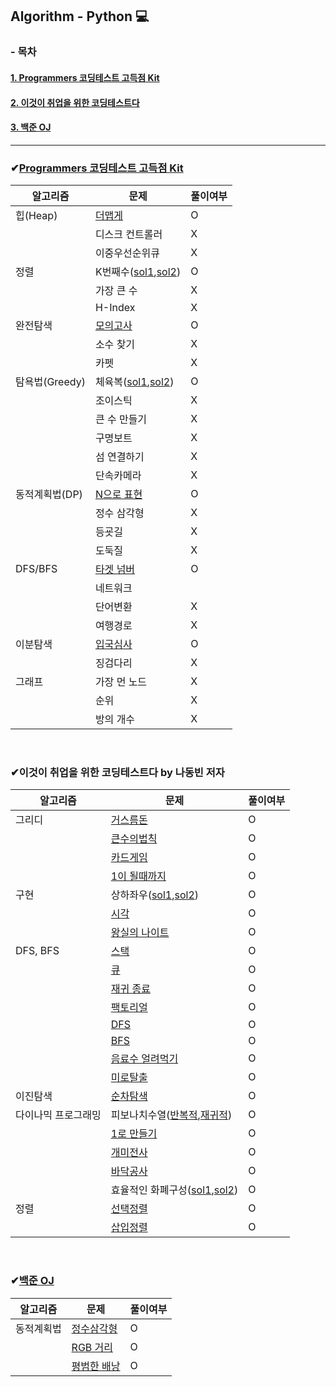 ## Algorithm - Python 💻  

### - 목차  
#### [1. Programmers 코딩테스트 고득점 Kit](#Programmers-코딩테스트-고득점-Kit)  
#### [2. 이것이 취업을 위한 코딩테스트다](#이것이-취업을-위한-코딩테스트다-by-나동빈-저자)  
#### [3. 백준 OJ](#백준-OJ)   


* * *

### ✔[Programmers 코딩테스트 고득점 Kit](https://programmers.co.kr/learn/challenges)

| 알고리즘 | 문제 | 풀이여부
| ---- | ---- | ---- |
| 힙(Heap) | [더맵게](https://github.com/miso-choi/algorithm_python/blob/master/Programmers/%ED%9E%99(Heap)/%EB%8D%94%EB%A7%B5%EA%B2%8C.py) | O
| | 디스크 컨트롤러 | X
| | 이중우선순위큐 | X
| 정렬 | K번째수([sol1](https://github.com/miso-choi/algorithm_python/blob/master/Programmers/%EC%A0%95%EB%A0%AC/K%EB%B2%88%EC%A7%B8%EC%88%98_sol1.py),[sol2](https://github.com/miso-choi/algorithm_python/blob/master/Programmers/%EC%A0%95%EB%A0%AC/K%EB%B2%88%EC%A7%B8%EC%88%98_sol2.py)) | O
| | 가장 큰 수| X
| | H-Index | X
| 완전탐색 | [모의고사](https://github.com/miso-choi/algorithm_python/blob/master/Programmers/%EC%99%84%EC%A0%84%ED%83%90%EC%83%89/%EB%AA%A8%EC%9D%98%EA%B3%A0%EC%82%AC.py) | O
| | 소수 찾기 | X
| | 카펫 | X
| 탐욕법(Greedy) | 체육복([sol1](https://github.com/miso-choi/algorithm_python/blob/master/Programmers/%ED%83%90%EC%9A%95%EB%B2%95/%EC%B2%B4%EC%9C%A1%EB%B3%B5_sol1.py),[sol2](https://github.com/miso-choi/algorithm_python/blob/master/Programmers/%ED%83%90%EC%9A%95%EB%B2%95/%EC%B2%B4%EC%9C%A1%EB%B3%B5_sol2.py)) | O
| | 조이스틱 | X
| | 큰 수 만들기 | X
| | 구명보트 | X
| | 섬 연결하기 | X
| | 단속카메라 | X
| 동적계획법(DP) | [N으로 표현](https://github.com/miso-choi/algorithm_python/blob/master/Programmers/%EB%8F%99%EC%A0%81%EA%B3%84%ED%9A%8D%EB%B2%95/N%EC%9C%BC%EB%A1%9C%ED%91%9C%ED%98%84_sol1.py) | O
| | 정수 삼각형 | X
| | 등굣길 | X
| | 도둑질 | X
| DFS/BFS | [타겟 넘버](https://github.com/miso-choi/algorithm_python/blob/master/Programmers/%EA%B9%8A%EC%9D%B4%2C%EB%84%88%EB%B9%84%20%EC%9A%B0%EC%84%A0%ED%83%90%EC%83%89/%ED%83%80%EA%B2%9F%EB%84%98%EB%B2%84.py) | O
| | 네트워크
| | 단어변환 | X
| | 여행경로 | X
| 이분탐색 | [입국심사](https://github.com/miso-choi/algorithm_python/blob/master/Programmers/%EC%9D%B4%EB%B6%84%ED%83%90%EC%83%89/%EC%9E%85%EA%B5%AD%EC%8B%AC%EC%82%AC.py) | O
| | 징검다리 | X
| 그래프 | 가장 먼 노드 | X
| | 순위 | X
| | 방의 개수 | X



<br/>  


### ✔이것이 취업을 위한 코딩테스트다 by 나동빈 저자
| 알고리즘 | 문제 | 풀이여부
| ---- | ---- | ---- |
| 그리디 | [거스름돈](https://github.com/miso-choi/algorithm_python/blob/master/%EC%9D%B4%EA%B2%83%EC%9D%B4_%EC%B7%A8%EC%97%85%EC%BD%94%ED%85%8C/%EA%B7%B8%EB%A6%AC%EB%94%94/%EA%B1%B0%EC%8A%A4%EB%A6%84%EB%8F%88.py) | O
| | [큰수의법칙](https://github.com/miso-choi/algorithm_python/blob/master/%EC%9D%B4%EA%B2%83%EC%9D%B4_%EC%B7%A8%EC%97%85%EC%BD%94%ED%85%8C/%EA%B7%B8%EB%A6%AC%EB%94%94/%ED%81%B0%EC%88%98%EC%9D%98%EB%B2%95%EC%B9%99.py) | O
| | [카드게임](https://github.com/miso-choi/algorithm_python/blob/master/%EC%9D%B4%EA%B2%83%EC%9D%B4_%EC%B7%A8%EC%97%85%EC%BD%94%ED%85%8C/%EA%B7%B8%EB%A6%AC%EB%94%94/card_game.py) | O
| | [1이 될때까지](https://github.com/miso-choi/algorithm_python/blob/master/%EC%9D%B4%EA%B2%83%EC%9D%B4_%EC%B7%A8%EC%97%85%EC%BD%94%ED%85%8C/%EA%B7%B8%EB%A6%AC%EB%94%94/1%EC%9D%B4%EB%90%A0%EB%95%8C%EA%B9%8C%EC%A7%80.py) | O
| 구현 | 상하좌우([sol1](https://github.com/miso-choi/algorithm_python/blob/master/%EC%9D%B4%EA%B2%83%EC%9D%B4_%EC%B7%A8%EC%97%85%EC%BD%94%ED%85%8C/%EA%B5%AC%ED%98%84/%EC%83%81%ED%95%98%EC%A2%8C%EC%9A%B0.py),[sol2](https://github.com/miso-choi/algorithm_python/blob/master/%EC%9D%B4%EA%B2%83%EC%9D%B4_%EC%B7%A8%EC%97%85%EC%BD%94%ED%85%8C/%EA%B5%AC%ED%98%84/%EC%83%81%ED%95%98%EC%A2%8C%EC%9A%B0%20sol2.py)) | O
| | [시각](https://github.com/miso-choi/algorithm_python/blob/master/%EC%9D%B4%EA%B2%83%EC%9D%B4_%EC%B7%A8%EC%97%85%EC%BD%94%ED%85%8C/%EA%B5%AC%ED%98%84/%EC%8B%9C%EA%B0%81.py) | O
| | [왕실의 나이트](https://github.com/miso-choi/algorithm_python/blob/master/%EC%9D%B4%EA%B2%83%EC%9D%B4_%EC%B7%A8%EC%97%85%EC%BD%94%ED%85%8C/%EA%B5%AC%ED%98%84/%EC%99%95%EC%8B%A4%EC%9D%98%EB%82%98%EC%9D%B4%ED%8A%B8.py) | O
| DFS, BFS | [스택](https://github.com/miso-choi/algorithm_python/blob/master/%EC%9D%B4%EA%B2%83%EC%9D%B4_%EC%B7%A8%EC%97%85%EC%BD%94%ED%85%8C/DFS%2CBFS/stack.py) | O
| | [큐](https://github.com/miso-choi/algorithm_python/blob/master/%EC%9D%B4%EA%B2%83%EC%9D%B4_%EC%B7%A8%EC%97%85%EC%BD%94%ED%85%8C/DFS%2CBFS/queue.py) | O
| | [재귀 종료](https://github.com/miso-choi/algorithm_python/blob/master/%EC%9D%B4%EA%B2%83%EC%9D%B4_%EC%B7%A8%EC%97%85%EC%BD%94%ED%85%8C/DFS%2CBFS/recursive.py) | O
| | [팩토리얼](https://github.com/miso-choi/algorithm_python/blob/master/%EC%9D%B4%EA%B2%83%EC%9D%B4_%EC%B7%A8%EC%97%85%EC%BD%94%ED%85%8C/DFS%2CBFS/factorial.py) | O
| | [DFS](https://github.com/miso-choi/algorithm_python/blob/master/%EC%9D%B4%EA%B2%83%EC%9D%B4_%EC%B7%A8%EC%97%85%EC%BD%94%ED%85%8C/DFS%2CBFS/DFS.py) | O
| | [BFS](https://github.com/miso-choi/algorithm_python/blob/master/%EC%9D%B4%EA%B2%83%EC%9D%B4_%EC%B7%A8%EC%97%85%EC%BD%94%ED%85%8C/DFS%2CBFS/BFS.py) | O
| | [음료수 얼려먹기](https://github.com/miso-choi/algorithm_python/blob/master/%EC%9D%B4%EA%B2%83%EC%9D%B4_%EC%B7%A8%EC%97%85%EC%BD%94%ED%85%8C/DFS%2CBFS/%EC%9D%8C%EB%A3%8C%EC%88%98%EC%96%BC%EB%A0%A4%EB%A8%B9%EA%B8%B0.py) | O
| | [미로탈출](https://github.com/miso-choi/algorithm_python/blob/master/%EC%9D%B4%EA%B2%83%EC%9D%B4_%EC%B7%A8%EC%97%85%EC%BD%94%ED%85%8C/DFS%2CBFS/%EB%AF%B8%EB%A1%9C%ED%83%88%EC%B6%9C.py) | O
| 이진탐색 | [순차탐색](https://github.com/miso-choi/algorithm_python/blob/master/%EC%9D%B4%EA%B2%83%EC%9D%B4_%EC%B7%A8%EC%97%85%EC%BD%94%ED%85%8C/%EC%9D%B4%EC%A7%84%ED%83%90%EC%83%89/%EC%88%9C%EC%B0%A8%ED%83%90%EC%83%89.py) | O
| 다이나믹 프로그래밍 | 피보나치수열([반복적](https://github.com/miso-choi/algorithm_python/blob/master/%EC%9D%B4%EA%B2%83%EC%9D%B4_%EC%B7%A8%EC%97%85%EC%BD%94%ED%85%8C/%EB%8B%A4%EC%9D%B4%EB%82%98%EB%AF%B9_%ED%94%84%EB%A1%9C%EA%B7%B8%EB%9E%98%EB%B0%8D/%ED%94%BC%EB%B3%B4%EB%82%98%EC%B9%98%EC%88%98%EC%97%B4_%EB%B0%98%EB%B3%B5%EC%A0%81.py),[재귀적](https://github.com/miso-choi/algorithm_python/blob/master/%EC%9D%B4%EA%B2%83%EC%9D%B4_%EC%B7%A8%EC%97%85%EC%BD%94%ED%85%8C/%EB%8B%A4%EC%9D%B4%EB%82%98%EB%AF%B9_%ED%94%84%EB%A1%9C%EA%B7%B8%EB%9E%98%EB%B0%8D/%ED%94%BC%EB%B3%B4%EB%82%98%EC%B9%98%EC%88%98%EC%97%B4_%EC%9E%AC%EA%B7%80%EC%A0%81.py)) | O
| | [1로 만들기](https://github.com/miso-choi/algorithm_python/blob/master/%EC%9D%B4%EA%B2%83%EC%9D%B4_%EC%B7%A8%EC%97%85%EC%BD%94%ED%85%8C/%EB%8B%A4%EC%9D%B4%EB%82%98%EB%AF%B9_%ED%94%84%EB%A1%9C%EA%B7%B8%EB%9E%98%EB%B0%8D/1%EB%A1%9C%EB%A7%8C%EB%93%A4%EA%B8%B0.py) | O
| | [개미전사](https://github.com/miso-choi/algorithm_python/blob/master/%EC%9D%B4%EA%B2%83%EC%9D%B4_%EC%B7%A8%EC%97%85%EC%BD%94%ED%85%8C/%EB%8B%A4%EC%9D%B4%EB%82%98%EB%AF%B9_%ED%94%84%EB%A1%9C%EA%B7%B8%EB%9E%98%EB%B0%8D/%EA%B0%9C%EB%AF%B8%EC%A0%84%EC%82%AC.py) | O
| | [바닥공사](https://github.com/miso-choi/algorithm_python/blob/master/%EC%9D%B4%EA%B2%83%EC%9D%B4_%EC%B7%A8%EC%97%85%EC%BD%94%ED%85%8C/%EB%8B%A4%EC%9D%B4%EB%82%98%EB%AF%B9_%ED%94%84%EB%A1%9C%EA%B7%B8%EB%9E%98%EB%B0%8D/%EB%B0%94%EB%8B%A5%EA%B3%B5%EC%82%AC.py) | O
| | 효율적인 화폐구성([sol1](https://github.com/miso-choi/algorithm_python/blob/master/%EC%9D%B4%EA%B2%83%EC%9D%B4_%EC%B7%A8%EC%97%85%EC%BD%94%ED%85%8C/%EB%8B%A4%EC%9D%B4%EB%82%98%EB%AF%B9_%ED%94%84%EB%A1%9C%EA%B7%B8%EB%9E%98%EB%B0%8D/%ED%9A%A8%EC%9C%A8%EC%A0%81%EC%9D%B8_%ED%99%94%ED%8F%90%EA%B5%AC%EC%84%B1.py),[sol2](https://github.com/miso-choi/algorithm_python/blob/master/%EC%9D%B4%EA%B2%83%EC%9D%B4_%EC%B7%A8%EC%97%85%EC%BD%94%ED%85%8C/%EB%8B%A4%EC%9D%B4%EB%82%98%EB%AF%B9_%ED%94%84%EB%A1%9C%EA%B7%B8%EB%9E%98%EB%B0%8D/%ED%9A%A8%EC%9C%A8%EC%A0%81%EC%9D%B8_%ED%99%94%ED%8F%90%EA%B5%AC%EC%84%B1_DP.py)) | O
| 정렬 | [선택정렬](https://github.com/miso-choi/algorithm_python/blob/master/%EC%9D%B4%EA%B2%83%EC%9D%B4_%EC%B7%A8%EC%97%85%EC%BD%94%ED%85%8C/%EC%A0%95%EB%A0%AC/%EC%84%A0%ED%83%9D%EC%A0%95%EB%A0%AC.py) | O
| | [삽입정렬](https://github.com/miso-choi/algorithm_python/blob/master/%EC%9D%B4%EA%B2%83%EC%9D%B4_%EC%B7%A8%EC%97%85%EC%BD%94%ED%85%8C/%EC%A0%95%EB%A0%AC/%EC%82%BD%EC%9E%85%EC%A0%95%EB%A0%AC.py) | O


<br/>


### ✔[백준 OJ](https://www.acmicpc.net/)
| 알고리즘 | 문제 | 풀이여부
| ---- | ---- | ---- |
| 동적계획법 | [정수삼각형](https://github.com/miso-choi/algorithm_python/blob/master/%EB%B0%B1%EC%A4%80/%EB%8F%99%EC%A0%81%EA%B3%84%ED%9A%8D%EB%B2%95/%EC%A0%95%EC%88%98%EC%82%BC%EA%B0%81%ED%98%95.py) | O
| | [RGB 거리](https://github.com/miso-choi/algorithm_python/blob/master/%EB%B0%B1%EC%A4%80/%EB%8F%99%EC%A0%81%EA%B3%84%ED%9A%8D%EB%B2%95/RGB%EA%B1%B0%EB%A6%AC.py) | O
| | [평범한 배낭](https://github.com/miso-choi/algorithm_python/blob/master/%EB%B0%B1%EC%A4%80/%EB%8F%99%EC%A0%81%EA%B3%84%ED%9A%8D%EB%B2%95/%ED%8F%89%EB%B2%94%ED%95%9C%EB%B0%B0%EB%82%AD.py) | O
